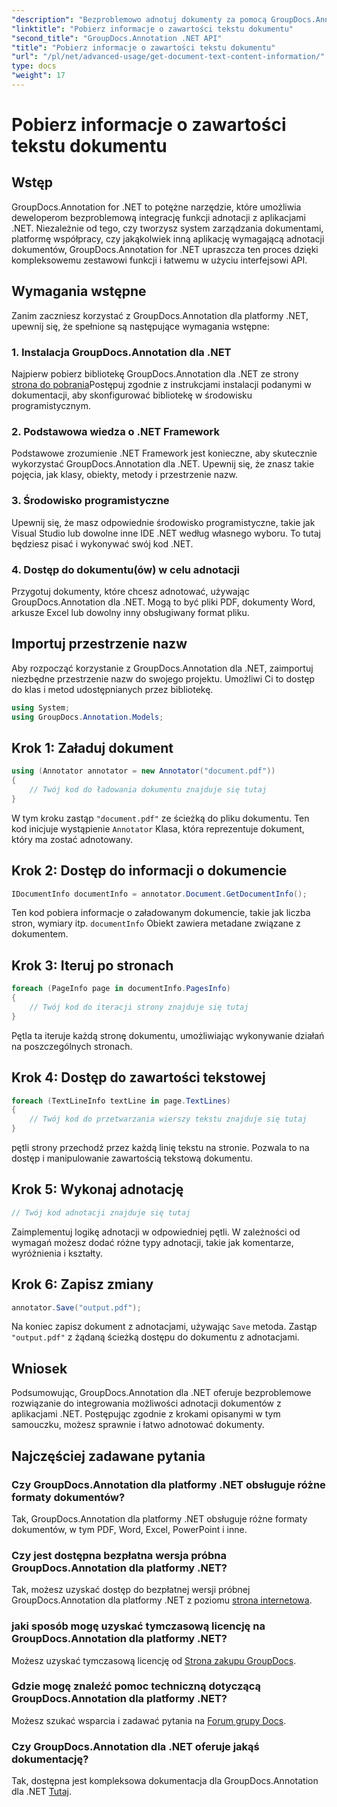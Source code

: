 ```yaml
---
"description": "Bezproblemowo adnotuj dokumenty za pomocą GroupDocs.Annotation dla .NET. Bezproblemowo integruj funkcje adnotacji ze swoimi aplikacjami .NET."
"linktitle": "Pobierz informacje o zawartości tekstu dokumentu"
"second_title": "GroupDocs.Annotation .NET API"
"title": "Pobierz informacje o zawartości tekstu dokumentu"
"url": "/pl/net/advanced-usage/get-document-text-content-information/"
type: docs
"weight": 17
---
```


# Pobierz informacje o zawartości tekstu dokumentu

## Wstęp
GroupDocs.Annotation for .NET to potężne narzędzie, które umożliwia deweloperom bezproblemową integrację funkcji adnotacji z aplikacjami .NET. Niezależnie od tego, czy tworzysz system zarządzania dokumentami, platformę współpracy, czy jakąkolwiek inną aplikację wymagającą adnotacji dokumentów, GroupDocs.Annotation for .NET upraszcza ten proces dzięki kompleksowemu zestawowi funkcji i łatwemu w użyciu interfejsowi API.
## Wymagania wstępne
Zanim zaczniesz korzystać z GroupDocs.Annotation dla platformy .NET, upewnij się, że spełnione są następujące wymagania wstępne:
### 1. Instalacja GroupDocs.Annotation dla .NET
Najpierw pobierz bibliotekę GroupDocs.Annotation dla .NET ze strony [strona do pobrania](https://releases.groupdocs.com/annotation/net/)Postępuj zgodnie z instrukcjami instalacji podanymi w dokumentacji, aby skonfigurować bibliotekę w środowisku programistycznym.
### 2. Podstawowa wiedza o .NET Framework
Podstawowe zrozumienie .NET Framework jest konieczne, aby skutecznie wykorzystać GroupDocs.Annotation dla .NET. Upewnij się, że znasz takie pojęcia, jak klasy, obiekty, metody i przestrzenie nazw.
### 3. Środowisko programistyczne
Upewnij się, że masz odpowiednie środowisko programistyczne, takie jak Visual Studio lub dowolne inne IDE .NET według własnego wyboru. To tutaj będziesz pisać i wykonywać swój kod .NET.
### 4. Dostęp do dokumentu(ów) w celu adnotacji
Przygotuj dokumenty, które chcesz adnotować, używając GroupDocs.Annotation dla .NET. Mogą to być pliki PDF, dokumenty Word, arkusze Excel lub dowolny inny obsługiwany format pliku.

## Importuj przestrzenie nazw
Aby rozpocząć korzystanie z GroupDocs.Annotation dla .NET, zaimportuj niezbędne przestrzenie nazw do swojego projektu. Umożliwi Ci to dostęp do klas i metod udostępnianych przez bibliotekę.
```csharp
using System;
using GroupDocs.Annotation.Models;
```
## Krok 1: Załaduj dokument
```csharp
using (Annotator annotator = new Annotator("document.pdf"))
{
    // Twój kod do ładowania dokumentu znajduje się tutaj
}
```
W tym kroku zastąp `"document.pdf"` ze ścieżką do pliku dokumentu. Ten kod inicjuje wystąpienie `Annotator` Klasa, która reprezentuje dokument, który ma zostać adnotowany.
## Krok 2: Dostęp do informacji o dokumencie
```csharp
IDocumentInfo documentInfo = annotator.Document.GetDocumentInfo();
```
Ten kod pobiera informacje o załadowanym dokumencie, takie jak liczba stron, wymiary itp. `documentInfo` Obiekt zawiera metadane związane z dokumentem.
## Krok 3: Iteruj po stronach
```csharp
foreach (PageInfo page in documentInfo.PagesInfo)
{
    // Twój kod do iteracji strony znajduje się tutaj
}
```
Pętla ta iteruje każdą stronę dokumentu, umożliwiając wykonywanie działań na poszczególnych stronach.
## Krok 4: Dostęp do zawartości tekstowej
```csharp
foreach (TextLineInfo textLine in page.TextLines)
{
    // Twój kod do przetwarzania wierszy tekstu znajduje się tutaj
}
```
pętli strony przechodź przez każdą linię tekstu na stronie. Pozwala to na dostęp i manipulowanie zawartością tekstową dokumentu.
## Krok 5: Wykonaj adnotację
```csharp
// Twój kod adnotacji znajduje się tutaj
```
Zaimplementuj logikę adnotacji w odpowiedniej pętli. W zależności od wymagań możesz dodać różne typy adnotacji, takie jak komentarze, wyróżnienia i kształty.
## Krok 6: Zapisz zmiany
```csharp
annotator.Save("output.pdf");
```
Na koniec zapisz dokument z adnotacjami, używając `Save` metoda. Zastąp `"output.pdf"` z żądaną ścieżką dostępu do dokumentu z adnotacjami.

## Wniosek
Podsumowując, GroupDocs.Annotation dla .NET oferuje bezproblemowe rozwiązanie do integrowania możliwości adnotacji dokumentów z aplikacjami .NET. Postępując zgodnie z krokami opisanymi w tym samouczku, możesz sprawnie i łatwo adnotować dokumenty.
## Najczęściej zadawane pytania
### Czy GroupDocs.Annotation dla platformy .NET obsługuje różne formaty dokumentów?
Tak, GroupDocs.Annotation dla platformy .NET obsługuje różne formaty dokumentów, w tym PDF, Word, Excel, PowerPoint i inne.
### Czy jest dostępna bezpłatna wersja próbna GroupDocs.Annotation dla platformy .NET?
Tak, możesz uzyskać dostęp do bezpłatnej wersji próbnej GroupDocs.Annotation dla platformy .NET z poziomu [strona internetowa](https://releases.groupdocs.com/).
### jaki sposób mogę uzyskać tymczasową licencję na GroupDocs.Annotation dla platformy .NET?
Możesz uzyskać tymczasową licencję od [Strona zakupu GroupDocs](https://purchase.groupdocs.com/temporary-license/).
### Gdzie mogę znaleźć pomoc techniczną dotyczącą GroupDocs.Annotation dla platformy .NET?
Możesz szukać wsparcia i zadawać pytania na [Forum grupy Docs](https://forum.groupdocs.com/c/annotation/10).
### Czy GroupDocs.Annotation dla .NET oferuje jakąś dokumentację?
Tak, dostępna jest kompleksowa dokumentacja dla GroupDocs.Annotation dla .NET [Tutaj](https://tutorials.groupdocs.com/annotation/net/).